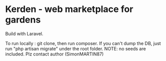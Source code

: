 # Kerden - web marketplace for gardens

Build with Laravel.

To run locally : git clone, then run composer.
If you can't dump the DB, just run "php artisan migrate" under the root folder.
NOTE: no seeds are included. Plz contact author (SimonMARTIN87)